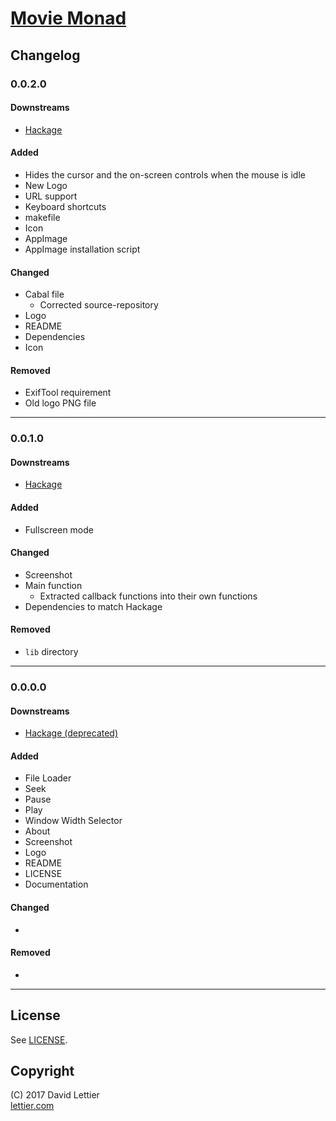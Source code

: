 # [Movie Monad](https://github.com/lettier/movie-monad)

## Changelog

### 0.0.2.0

#### Downstreams

- [Hackage](https://hackage.haskell.org/package/movie-monad-0.0.2.0)

#### Added

- Hides the cursor and the on-screen controls when the mouse is idle
- New Logo
- URL support
- Keyboard shortcuts
- makefile
- Icon
- AppImage
- AppImage installation script

#### Changed

- Cabal file
    - Corrected source-repository
- Logo
- README
- Dependencies
- Icon

#### Removed

- ExifTool requirement
- Old logo PNG file

-------------------------------------------------------------------------------

### 0.0.1.0

#### Downstreams

- [Hackage](https://hackage.haskell.org/package/movie-monad-0.0.1.0)

#### Added

- Fullscreen mode

#### Changed

- Screenshot
- Main function
    - Extracted callback functions into their own functions
- Dependencies to match Hackage

#### Removed

- `lib` directory

-------------------------------------------------------------------------------

### 0.0.0.0

#### Downstreams

- [Hackage (deprecated)](https://hackage.haskell.org/package/movie-monad-0.0.0.0)

#### Added

- File Loader
- Seek
- Pause
- Play
- Window Width Selector
- About
- Screenshot
- Logo
- README
- LICENSE
- Documentation

#### Changed

-

#### Removed

-

-------------------------------------------------------------------------------

## License

See [LICENSE](LICENSE).

## Copyright

(C) 2017 David Lettier  
[lettier.com](http://www.lettier.com/)
